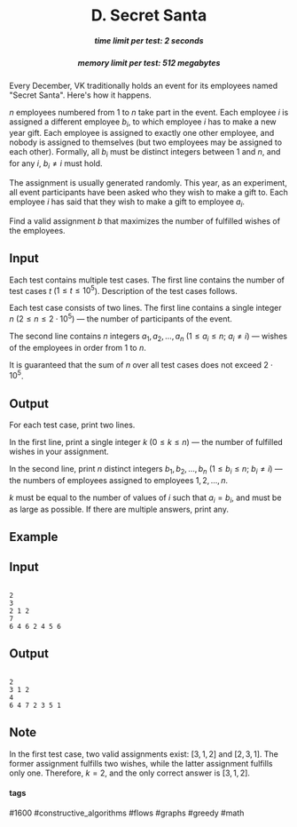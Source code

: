 <h1 style='text-align: center;'> D. Secret Santa</h1>

<h5 style='text-align: center;'>time limit per test: 2 seconds</h5>
<h5 style='text-align: center;'>memory limit per test: 512 megabytes</h5>

Every December, VK traditionally holds an event for its employees named "Secret Santa". Here's how it happens.

$n$ employees numbered from $1$ to $n$ take part in the event. Each employee $i$ is assigned a different employee $b_i$, to which employee $i$ has to make a new year gift. Each employee is assigned to exactly one other employee, and nobody is assigned to themselves (but two employees may be assigned to each other). Formally, all $b_i$ must be distinct integers between $1$ and $n$, and for any $i$, $b_i \ne i$ must hold.

The assignment is usually generated randomly. This year, as an experiment, all event participants have been asked who they wish to make a gift to. Each employee $i$ has said that they wish to make a gift to employee $a_i$.

Find a valid assignment $b$ that maximizes the number of fulfilled wishes of the employees.

## Input

Each test contains multiple test cases. The first line contains the number of test cases $t$ ($1 \le t \le 10^5$). Description of the test cases follows.

Each test case consists of two lines. The first line contains a single integer $n$ ($2 \le n \le 2 \cdot 10^5$) — the number of participants of the event.

The second line contains $n$ integers $a_1, a_2, \ldots, a_n$ ($1 \le a_i \le n$; $a_i \ne i$) — wishes of the employees in order from $1$ to $n$.

It is guaranteed that the sum of $n$ over all test cases does not exceed $2 \cdot 10^5$.

## Output

For each test case, print two lines.

In the first line, print a single integer $k$ ($0 \le k \le n$) — the number of fulfilled wishes in your assignment.

In the second line, print $n$ distinct integers $b_1, b_2, \ldots, b_n$ ($1 \le b_i \le n$; $b_i \ne i$) — the numbers of employees assigned to employees $1, 2, \ldots, n$.

$k$ must be equal to the number of values of $i$ such that $a_i = b_i$, and must be as large as possible. If there are multiple answers, print any.

## Example

## Input


```

2
3
2 1 2
7
6 4 6 2 4 5 6

```
## Output


```

2
3 1 2
4
6 4 7 2 3 5 1

```
## Note

In the first test case, two valid assignments exist: $[3, 1, 2]$ and $[2, 3, 1]$. The former assignment fulfills two wishes, while the latter assignment fulfills only one. Therefore, $k = 2$, and the only correct answer is $[3, 1, 2]$.



#### tags 

#1600 #constructive_algorithms #flows #graphs #greedy #math 
